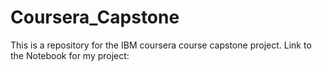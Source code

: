 # Coursera_Capstone
This is a repository for the IBM coursera course capstone project. 
Link to the Notebook for my project: 
